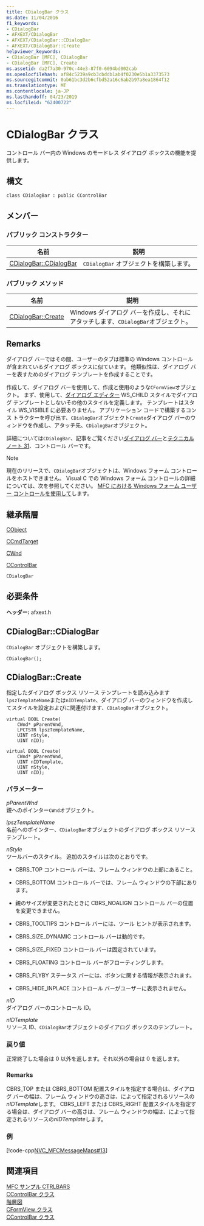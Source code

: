 ```yaml
---
title: CDialogBar クラス
ms.date: 11/04/2016
f1_keywords:
- CDialogBar
- AFXEXT/CDialogBar
- AFXEXT/CDialogBar::CDialogBar
- AFXEXT/CDialogBar::Create
helpviewer_keywords:
- CDialogBar [MFC], CDialogBar
- CDialogBar [MFC], Create
ms.assetid: da2f7a30-970c-44e3-87f0-6094bd002cab
ms.openlocfilehash: af84c5239a9cb3cbddb1ab4f0230e5b1a3373573
ms.sourcegitcommit: 0ab61bc3d2b6cfbd52a16c6ab2b97a8ea1864f12
ms.translationtype: MT
ms.contentlocale: ja-JP
ms.lasthandoff: 04/23/2019
ms.locfileid: "62400722"
---
```

# <a name="cdialogbar-class"></a>CDialogBar クラス

コントロール バー内の Windows のモードレス ダイアログ ボックスの機能を提供します。

## <a name="syntax"></a>構文

```
class CDialogBar : public CControlBar
```

## <a name="members"></a>メンバー

### <a name="public-constructors"></a>パブリック コンストラクター

|名前|説明|
|----------|-----------------|
|[CDialogBar::CDialogBar](#cdialogbar)|`CDialogBar` オブジェクトを構築します。|

### <a name="public-methods"></a>パブリック メソッド

|名前|説明|
|----------|-----------------|
|[CDialogBar::Create](#create)|Windows ダイアログ バーを作成し、それにアタッチします、`CDialogBar`オブジェクト。|

## <a name="remarks"></a>Remarks

ダイアログ バーではその間、ユーザーのタブは標準の Windows コントロールが含まれているダイアログ ボックスに似ています。 他類似性は、ダイアログ バーを表すためのダイアログ テンプレートを作成することです。

作成して、ダイアログ バーを使用して、作成と使用のような`CFormView`オブジェクト。 まず、使用して、[ダイアログ エディター](../../windows/dialog-editor.md) WS_CHILD スタイルでダイアログ テンプレートとしないその他のスタイルを定義します。 テンプレートはスタイル WS_VISIBLE に必要ありません。 アプリケーション コードで構築するコンス トラクターを呼び出す、`CDialogBar`オブジェクト`Create`ダイアログ バーのウィンドウを作成し、アタッチ先、`CDialogBar`オブジェクト。

詳細については`CDialogBar`、記事をご覧ください[ダイアログ バー](../../mfc/dialog-bars.md)と[テクニカル ノート 31](../../mfc/tn031-control-bars.md)、コントロール バーです。

> [!NOTE]
>  現在のリリースで、`CDialogBar`オブジェクトは、Windows フォーム コントロールをホストできません。 Visual C での Windows フォーム コントロールの詳細については、次を参照してください。 [MFC における Windows フォーム ユーザー コントロールを使用して](../../dotnet/using-a-windows-form-user-control-in-mfc.md)します。

## <a name="inheritance-hierarchy"></a>継承階層

[CObject](../../mfc/reference/cobject-class.md)

[CCmdTarget](../../mfc/reference/ccmdtarget-class.md)

[CWnd](../../mfc/reference/cwnd-class.md)

[CControlBar](../../mfc/reference/ccontrolbar-class.md)

`CDialogBar`

## <a name="requirements"></a>必要条件

**ヘッダー:** afxext.h

##  <a name="cdialogbar"></a>  CDialogBar::CDialogBar

`CDialogBar` オブジェクトを構築します。

```
CDialogBar();
```

##  <a name="create"></a>  CDialogBar::Create

指定したダイアログ ボックス リソース テンプレートを読み込みます`lpszTemplateName`または`nIDTemplate`、ダイアログ バーのウィンドウを作成してスタイルを設定およびに関連付けます、`CDialogBar`オブジェクト。

```
virtual BOOL Create(
    CWnd* pParentWnd,
    LPCTSTR lpszTemplateName,
    UINT nStyle,
    UINT nID);

virtual BOOL Create(
    CWnd* pParentWnd,
    UINT nIDTemplate,
    UINT nStyle,
    UINT nID);
```

### <a name="parameters"></a>パラメーター

*pParentWnd*<br/>
親へのポインター`CWnd`オブジェクト。

*lpszTemplateName*<br/>
名前へのポインター、`CDialogBar`オブジェクトのダイアログ ボックス リソース テンプレート。

*nStyle*<br/>
ツールバーのスタイル。 追加のスタイルは次のとおりです。

- CBRS_TOP コントロール バーは、フレーム ウィンドウの上部にあること。

- CBRS_BOTTOM コントロール バーでは、フレーム ウィンドウの下部にあります。

- 親のサイズが変更されたときに CBRS_NOALIGN コントロール バーの位置を変更できません。

- CBRS_TOOLTIPS コントロール バーには、ツール ヒントが表示されます。

- CBRS_SIZE_DYNAMIC コントロール バーは動的です。

- CBRS_SIZE_FIXED コントロール バーは固定されています。

- CBRS_FLOATING コントロール バーがフローティングします。

- CBRS_FLYBY ステータス バーには、ボタンに関する情報が表示されます。

- CBRS_HIDE_INPLACE コントロール バーがユーザーに表示されません。

*nID*<br/>
ダイアログ バーのコントロール ID。

*nIDTemplate*<br/>
リソース ID、`CDialogBar`オブジェクトのダイアログ ボックスのテンプレート。

### <a name="return-value"></a>戻り値

正常終了した場合は 0 以外を返します。それ以外の場合は 0 を返します。

### <a name="remarks"></a>Remarks

CBRS_TOP または CBRS_BOTTOM 配置スタイルを指定する場合は、ダイアログ バーの幅は、フレーム ウィンドウの高さは、によって指定されるリソースの*nIDTemplate*します。 CBRS_LEFT または CBRS_RIGHT 配置スタイルを指定する場合は、ダイアログ バーの高さは、フレーム ウィンドウの幅は、によって指定されるリソースの*nIDTemplate*します。

### <a name="example"></a>例

[!code-cpp[NVC_MFCMessageMaps#13](../../mfc/reference/codesnippet/cpp/cdialogbar-class_1.cpp)]

## <a name="see-also"></a>関連項目

[MFC サンプル CTRLBARS](../../overview/visual-cpp-samples.md)<br/>
[CControlBar クラス](../../mfc/reference/ccontrolbar-class.md)<br/>
[階層図](../../mfc/hierarchy-chart.md)<br/>
[CFormView クラス](../../mfc/reference/cformview-class.md)<br/>
[CControlBar クラス](../../mfc/reference/ccontrolbar-class.md)
